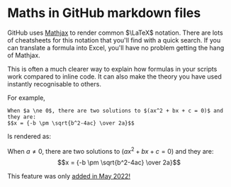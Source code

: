 # Maths in GitHub markdown files
GitHub uses [Mathjax](https://www.mathjax.org/) to render common $\LaTeX$ notation. There are lots of cheatsheets for this notation that you'll find with a quick search. If you can translate a formula into Excel, you'll have no problem getting the hang of Mathjax.

This is often a much clearer way to explain how formulas in your scripts work compared to inline code. It can also make the theory you have used instantly recognisable to others.

For example,
```
When $a \ne 0$, there are two solutions to $(ax^2 + bx + c = 0)$ and they are: 
$$x = {-b \pm \sqrt{b^2-4ac} \over 2a}$$
```
Is rendered as:

When $a \ne 0$, there are two solutions to $(ax^2 + bx + c = 0)$ and they are: 
$$x = {-b \pm \sqrt{b^2-4ac} \over 2a}$$  

This feature was only [added in May 2022!](https://github.blog/2022-05-19-math-support-in-markdown/)

